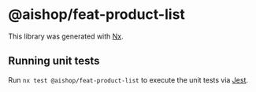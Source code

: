 # @aishop/feat-product-list

This library was generated with [Nx](https://nx.dev).

## Running unit tests

Run `nx test @aishop/feat-product-list` to execute the unit tests via [Jest](https://jestjs.io).
